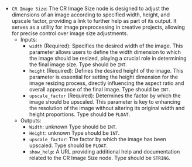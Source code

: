 - `CR Image Size`: The CR Image Size node is designed to adjust the dimensions of an image according to specified width, height, and upscale factor, providing a link to further help as part of its output. It serves as a utility for image preprocessing in creative projects, allowing for precise control over image size adjustments.
    - Inputs:
        - `width` (Required): Specifies the desired width of the image. This parameter allows users to define the width dimension to which the image should be resized, playing a crucial role in determining the final image size. Type should be `INT`.
        - `height` (Required): Defines the desired height of the image. This parameter is essential for setting the height dimension for the image resizing process, directly influencing the aspect ratio and overall appearance of the final image. Type should be `INT`.
        - `upscale_factor` (Required): Determines the factor by which the image should be upscaled. This parameter is key to enhancing the resolution of the image without altering its original width and height proportions. Type should be `FLOAT`.
    - Outputs:
        - `Width`: unknown Type should be `INT`.
        - `Height`: unknown Type should be `INT`.
        - `upscale_factor`: The factor by which the image has been upscaled. Type should be `FLOAT`.
        - `show_help`: A URL providing additional help and documentation related to the CR Image Size node. Type should be `STRING`.
